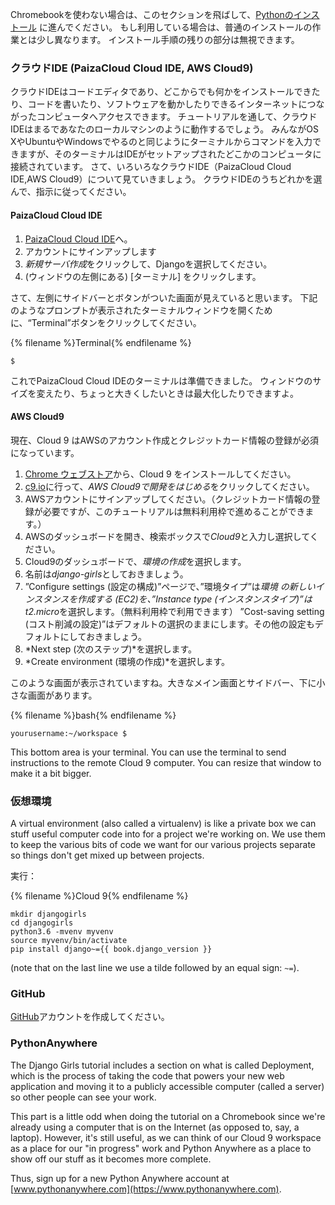 Chromebookを使わない場合は、このセクションを飛ばして、[Pythonのインストール](http://tutorial.djangogirls.org/en/installation/#install-python) に進んでください。 もし利用している場合は、普通のインストールの作業とは少し異なります。 インストール手順の残りの部分は無視できます。

### クラウドIDE (PaizaCloud Cloud IDE, AWS Cloud9)

クラウドIDEはコードエディタであり、どこからでも何かをインストールできたり、コードを書いたり、ソフトウェアを動かしたりできるインターネットにつながったコンピュータへアクセスできます。 チュートリアルを通して、クラウドIDEはまるであなたのローカルマシンのように動作するでしょう。 みんながOS XやUbuntuやWindowsでやるのと同じようにターミナルからコマンドを入力できますが、そのターミナルはIDEがセットアップされたどこかのコンピュータに接続されています。 さて、いろいろなクラウドIDE（PaizaCloud Cloud IDE,AWS Cloud9）について見ていきましょう。 クラウドIDEのうちどれかを選んで、指示に従ってください。

#### PaizaCloud Cloud IDE

1. [PaizaCloud Cloud IDE](https://paiza.cloud/)へ。
2. アカウントにサインアップします
3. *新規サーバ作成*をクリックして、Djangoを選択してください。
4. (ウィンドウの左側にある) [ターミナル] をクリックします。

さて、左側にサイドバーとボタンがついた画面が見えていると思います。 下記のようなプロンプトが表示されたターミナルウィンドウを開くために、“Terminal”ボタンをクリックしてください。

{% filename %}Terminal{% endfilename %}

    $
    

これでPaizaCloud Cloud IDEのターミナルは準備できました。 ウィンドウのサイズを変えたり、ちょっと大きくしたいときは最大化したりできますよ。

#### AWS Cloud9

現在、Cloud 9 はAWSのアカウント作成とクレジットカード情報の登録が必須になっています。

1. [Chrome ウェブストア](https://chrome.google.com/webstore/detail/cloud9/nbdmccoknlfggadpfkmcpnamfnbkmkcp)から、Cloud 9 をインストールしてください。
2. [c9.io](https://c9.io)に行って、*AWS Cloud9で開発をはじめる*をクリックしてください。
3. AWSアカウントにサインアップしてください。（クレジットカード情報の登録が必要ですが、このチュートリアルは無料利用枠で進めることができます。）
4. AWSのダッシュボードを開き、検索ボックスで*Cloud9*と入力し選択してください。
5. Cloud9のダッシュボードで、*環境の作成*を選択します。
6. 名前は*django-girls*としておきましょう。
7. ”Configure settings (設定の構成)”ページで、”環境タイプ”は*環境 の新しいインスタンスを作成する (EC2)*を、”Instance type (インスタンスタイプ)”は*t2.micro*を選択します。（無料利用枠で利用できます） ”Cost-saving setting (コスト削減の設定)”はデフォルトの選択のままにします。その他の設定もデフォルトにしておきましょう。
8. *Next step (次のステップ)*を選択します。
9. *Create environment (環境の作成)*を選択します。

このような画面が表示されていますね。大きなメイン画面とサイドバー、下に小さな画面があります。

{% filename %}bash{% endfilename %}

    yourusername:~/workspace $
    

This bottom area is your terminal. You can use the terminal to send instructions to the remote Cloud 9 computer. You can resize that window to make it a bit bigger.

### 仮想環境

A virtual environment (also called a virtualenv) is like a private box we can stuff useful computer code into for a project we're working on. We use them to keep the various bits of code we want for our various projects separate so things don't get mixed up between projects.

実行：

{% filename %}Cloud 9{% endfilename %}

    mkdir djangogirls
    cd djangogirls
    python3.6 -mvenv myvenv
    source myvenv/bin/activate
    pip install django~={{ book.django_version }}
    

(note that on the last line we use a tilde followed by an equal sign: `~=`).

### GitHub

[GitHub](https://github.com)アカウントを作成してください。

### PythonAnywhere

The Django Girls tutorial includes a section on what is called Deployment, which is the process of taking the code that powers your new web application and moving it to a publicly accessible computer (called a server) so other people can see your work.

This part is a little odd when doing the tutorial on a Chromebook since we're already using a computer that is on the Internet (as opposed to, say, a laptop). However, it's still useful, as we can think of our Cloud 9 workspace as a place for our "in progress" work and Python Anywhere as a place to show off our stuff as it becomes more complete.

Thus, sign up for a new Python Anywhere account at [www.pythonanywhere.com](https://www.pythonanywhere.com).